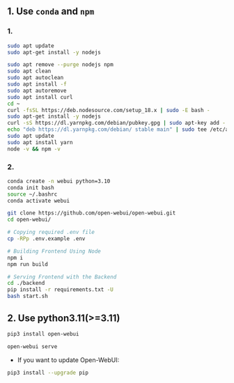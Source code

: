 

## 1. Use  `conda` and `npm`

### 1.
```bash
sudo apt update
sudo apt-get install -y nodejs

sudo apt remove --purge nodejs npm
sudo apt clean
sudo apt autoclean
sudo apt install -f
sudo apt autoremove
sudo apt install curl
cd ~
curl -fsSL https://deb.nodesource.com/setup_18.x | sudo -E bash -
sudo apt-get install -y nodejs
curl -sS https://dl.yarnpkg.com/debian/pubkey.gpg | sudo apt-key add -
echo "deb https://dl.yarnpkg.com/debian/ stable main" | sudo tee /etc/apt/sources.list.d/yarn.list
sudo apt update
sudo apt install yarn
node -v && npm -v
```




### 2.
```bash
conda create -n webui python=3.10
conda init bash
source ~/.bashrc
conda activate webui
```

```bash
git clone https://github.com/open-webui/open-webui.git
cd open-webui/

# Copying required .env file
cp -RPp .env.example .env

# Building Frontend Using Node
npm i
npm run build

# Serving Frontend with the Backend
cd ./backend
pip install -r requirements.txt -U
bash start.sh
```

## 2. Use python3.11(>=3.11)
```bash
pip3 install open-webui

open-webui serve
```

* If you want to update Open-WebUI:

```bash
pip3 install --upgrade pip


```













